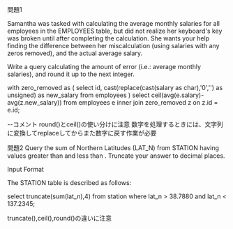 問題1

Samantha was tasked with calculating the average monthly salaries for all employees in the EMPLOYEES table, but did not realize her keyboard's  key was broken until after completing the calculation. She wants your help finding the difference between her miscalculation (using salaries with any zeros removed), and the actual average salary.

Write a query calculating the amount of error (i.e.:  average monthly salaries), and round it up to the next integer.



with zero_removed as (
    select
        id,
        cast(replace(cast(salary as char),'0','') as unsigned) as new_salary
    from
        employees
)
select
    ceil(avg(e.salary)-avg(z.new_salary))
from
    employees e
    inner join zero_removed z on z.id = e.id;

--コメント
round()とceil()の使い分けに注意
数字を処理するときには、文字列に変換してreplaceしてからまた数字に戻す作業が必要

問題2
Query the sum of Northern Latitudes (LAT_N) from STATION having values greater than  and less than . Truncate your answer to  decimal places.

Input Format

The STATION table is described as follows:

select
    truncate(sum(lat_n),4)
from
    station
where
    lat_n > 38.7880
    and lat_n < 137.2345;

truncate(),ceil(),round()の違いに注意

